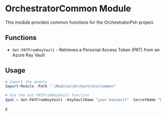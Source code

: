 # OrchestratorCommon Module

This module provides common functions for the OrchestratorPsh project.

## Functions

- `Get-PATFromKeyVault` - Retrieves a Personal Access Token (PAT) from an Azure Key Vault

## Usage

```powershell
# Import the module
Import-Module -Path ".\Modules\OrchestratorCommon"

# Use the Get-PATFromKeyVault function
$pat = Get-PATFromKeyVault -KeyVaultName "your-keyvault" -SecretName "PAT" -TenantId "your-tenant-id" -SubscriptionId "your-subscription-id"
```
il